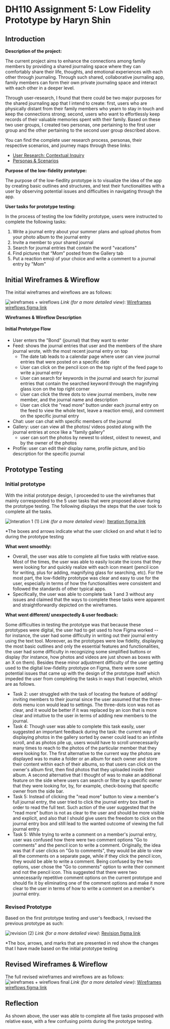 # DH110 Assignment 5: Low Fidelity Prototype by Haryn Shin
## Introduction
**Description of the project:** 

The current project aims to enhance the connections among family members by providing a shared journaling space where they can comfortably share their life, thoughts, and emotional experiences with each other through journaling. Through such shared, collaborative journaling app, family members can form their own private journaling space and interact with each other in a deeper level.

Through user-research, I found that there could be two major purposes for the shared journaling app that I intend to create: first, users who are physically distant from their family members who yearn to stay in touch and keep the connections strong; second, users who want to effortlessly keep records of their valuable memories spent with their family. Based on these two user groups, I created two personas, one pertaining to the first user group and the other pertaining to the second user group described above. 

You can find the complete user research process, personas, their respective scenarios, and journey maps through these links: 
- [User Research: Contextual Inquiry](https://github.com/harynshin/DH110-HARYNSHIN/blob/main/Assignments/A3_Contextual_Inquiry.md)
- [Personas & Scenarios](https://github.com/harynshin/DH110-HARYNSHIN/blob/main/Assignments/A4_persona_scenario.md)


**Purpose of the low-fidelity prototype:**

The purpose of the low-fiedlity prototype is to visualize the idea of the app by creating basic outlines and structures, and test their functionalities with a user by observing potential issues and difficulties in navigating through the app. 

**User tasks for prototype testing:**

In the process of testing the low fidelity prototype, users were instructed to complete the following tasks:
1. Write a journal entry about your summer plans and upload photos from your photo album to the journal entry
2. Invite a member to your shared journal
3. Search for journal entries that contain the word "vacations"
4. Find pictures that “Mom” posted from the Gallery tab
5. Put a reaction emoji of your choice and write a comment to a journal entry by "Mom"

## Initial Wireframes & Wireflow
The initial wireframes and wireflows are as follows:

![wireframes + wireflows](https://user-images.githubusercontent.com/116034969/236704614-9887d837-bf73-47ca-b12b-8274e7a00228.svg)
_Link (for a more detailed view)_: [Wireframes wireflows figma link](https://www.figma.com/file/d58V0amDpYZeiMJq0Q1uKt/dh110-lofi-wireframes%2Fflows-haryn-shin?type=whiteboard&node-id=0%3A1&t=yn49WeZcRLSapcam-1)

**Wireframes & Wireflow Description**
#### Initial Prototype Flow
- User enters the "Bond" (journal) that they want to enter 
- Feed: shows the journal entries that user and the members of the share journal wrote, with the most recent journal entry on top
  - The date tab leads to a calendar page where user can view journal entries that were posted on a specific date
  - User can click on the pencil icon on the top right of the feed page to write a journal entry
  - User can search for keywords in the journal and search for journal entries that contain the searched keyword through the magnifying glass icon on the top right corner
  - User can click the three dots to view journal members, invite new member, and the journal name and description
  - User can click the "read more" button under each journal entry on the feed to view the whole text, leave a reaction emoji, and comment on the specific journal entry
- Chat: user can chat with specific members of the journal 
- Gallery: user can view all the photos/ videos posted along with the journal entries at once like a "family gallery"
  -  user can sort the photos by newest to oldest, oldest to newest, and by the owner of the photos
- Profile: user can edit their display name, profile picture, and bio description for the specific journal

## Prototype Testing
### Initial prototype
With the initial prototype design, I proceeded to use the wireframes that mainly corresponded to the 5 user tasks that were proposed above during the prototype testing. The following displays the steps that the user took to complete all the tasks. 

![Interation 1 (1)](https://user-images.githubusercontent.com/116034969/236708807-ef0d3f47-fbd5-402a-bbdf-aa5cc5231b86.svg)
_Link (for a more detailed view)_: [Iteration figma link](https://www.figma.com/file/Laf1jYTv7yBGFdt1KSWM9y/dh110-a5-iteration-1-haryn-shin?type=whiteboard&node-id=0%3A1&t=2vpIflc6KXE1aOq7-1)

*The boxes and arrows indicate what the user clicked on and what it led to during the prototype testing

**What went smoothly:**
- Overall, the user was able to complete all five tasks with relative ease. Most of the times, the user was able to easily locate the icons that they were looking for and quickly realize with each icon meant (pencil icon for writing, plus for adding, magnifying glass for searching, etc). For the most part, the low-fidelity prototype was clear and easy to use for the user, especially in terms of how the functionalities were consistent and followed the standards of other typical apps. 
- Specifically, the user was able to complete task 1 and 3 without any issues and claimed that the ways to complete these tasks were apparent and straightforwardly depicted on the wireframes. 

**What went different/ unexpectedly & user feedback:**

Some difficulties in testing the prototype was that because these prototypes were digital, the user had to get used to how Figma worked -- for instance, the user had some difficulty in writing out their journal entry using the text tool. Moreover, as the prototypes were low fidelity, displaying the most basic outlines and only the essential features and functionalities, the user had some difficulty in recognizing some simplified buttons or display (for instance, how photos and videos are just shown as boxes with an X on them). Besides these minor adjustment difficulty of the user getting used to the digital low-fidelity prototype on Figma, there were some potential issues that came up with the design of the prototype itself which impeded the user from completing the tasks in ways that I expected, which are as follows.
- Task 2: user struggled with the task of locating the feature of adding/ inviting members to their journal since the user assumed that the three-dots menu icon would lead to settings. The three-dots icon was not as clear, and it would be better if it was replaced by an icon that is more clear and intuitive to the user in terms of adding new members to the journal.
- Task 4: Though user was able to complete this task easily, user suggested an important feedback during the task: the current way of displaying photos in the gallery sorted by owner could lead to an infinite scroll, and as photos pile up, users would have to scroll unnecessarily many times to reach to the photos of the particular member that they were looking for. The first alternative to the current way the photos are displayed was to make a folder or an album for each owner and store their content within each of their albums, so that users can click on the owner's album first, then find photos that they uploaded inside their album. A second alternative that I thought of was to make an additional feature on the side where users can search or filter by a specific owner that they were looking for, by, for example, check-boxing that specific owner from the side bar. 
- Task 5: Instead of clicking the "read more" button to view a member's full journal entry, the user tried to click the journal entry box itself in order to read the full text. Such action of the user suggested that the "read more" button is not as clear to the user and should be more visible and explicit, and also that I should give users the freedom to click on the journal entry box and still lead to the wanted outcome of viewing the full journal entry. 
- Task 5: While trying to write a comment on a member's journal entry, user was confused how there were two comment options "Go to comments" and the pencil icon to write a comment. Originally, the idea was that if user clicks on "Go to comments", they would be able to view all the comments on a separate page, while if they click the pencil icon, they would be able to write a comment. Being confused by the two options, user chose the "Go to comments" option to write their comment and not the pencil icon. This suggested that there were two unnecessarily repetitive comment options on the current prototype and should fix it by eliminating one of the comment options and make it more clear to the user in terms of how to write a comment on a member's journal entry.

### Revised Prototype
Based on the first prototype testing and user's feedback, I revised the previous prototype as such: 

![revision (2)](https://user-images.githubusercontent.com/116034969/236900746-83e2b312-1154-4c72-864a-0f2fbc2d5892.svg)
_Link (for a more detailed view)_: [Revision figma link](https://www.figma.com/file/dNtU242wc4EdrZkswAQvAO/dh110-revised-prototype-haryn-shin?type=whiteboard&node-id=0%3A1&t=tB4TggkZ4DwXcS8w-1)

*The box, arrows, and marks that are presented in red show the changes that I have made based on the initial prototype testing

## Revised Wireframes & Wireflow
The full revised wireframes and wireflows are as follows:
![wireframes + wireflows final](https://user-images.githubusercontent.com/116034969/236936614-f037acc3-d30b-468d-a34e-5d9fea2c368c.svg)
_Link (for a more detailed view)_: [Wireframes wireflows figma link](https://www.figma.com/file/d58V0amDpYZeiMJq0Q1uKt/dh110-lofi-wireframes%2Fflows-haryn-shin?type=whiteboard&node-id=0%3A1&t=yn49WeZcRLSapcam-1)

## Reflection
As shown above, the user was able to complete all five tasks proposed with relative ease, with a few confusing points during the prototype testing. 
